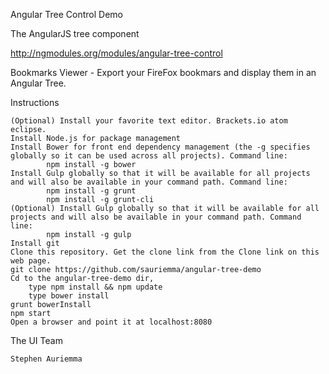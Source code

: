 
Angular Tree Control Demo

The AngularJS tree component

http://ngmodules.org/modules/angular-tree-control

Bookmarks Viewer - Export your FireFox bookmars and display them in an Angular Tree.

Instructions

    (Optional) Install your favorite text editor. Brackets.io atom eclipse.
    Install Node.js for package management
    Install Bower for front end dependency management (the -g specifies globally so it can be used across all projects). Command line:
            npm install -g bower
    Install Gulp globally so that it will be available for all projects and will also be available in your command path. Command line:
            npm install -g grunt
            npm install -g grunt-cli
    (Optional) Install Gulp globally so that it will be available for all projects and will also be available in your command path. Command line:
            npm install -g gulp
    Install git
    Clone this repository. Get the clone link from the Clone link on this web page.
    git clone https://github.com/sauriemma/angular-tree-demo
    Cd to the angular-tree-demo dir, 
        type npm install && npm update
        type bower install
    grunt bowerInstall
    npm start
    Open a browser and point it at localhost:8080

The UI Team

    Stephen Auriemma
